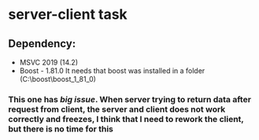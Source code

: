 # server-client task
## Dependency:
* MSVC 2019 (14.2)
* Boost - 1.81.0
It needs that boost was installed in a folder (C:\boost\boost_1_81_0)
### This one has *big issue*. When server trying to return data after request from client, the server and client does not work correctly and freezes, I think that I need to rework the client, but there is no time for this
